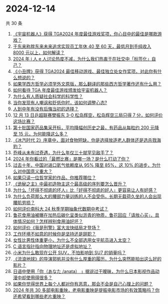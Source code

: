 # 2024-12-14

共 30 条

<!-- BEGIN ZHIHUVIDEO -->
<!-- 最后更新时间 Sat Dec 14 2024 00:09:40 GMT+0800 (China Standard Time) -->
1. [《宇宙机器人》获得 TGA2024 年度最佳游戏奖项，你心目中的最佳是哪款游戏？](https://www.zhihu.com/question/6745119970)
1. [于东来称胖东来未来追求实现员工年休 40 至 60 天，最低月到手纯收入 8000 元以上，如何解读？](https://www.zhihu.com/question/6761083813)
1. [2024 年 i 人 e 人讨论热度不减，为什么我们热衷于在社交中「标签化」自己？](https://www.zhihu.com/question/6683982566)
1. [《小丑牌》获得 TGA2024 最佳移动游戏、最佳独立处女作奖项，对此你有什么想说的？](https://www.zhihu.com/question/6743078035)
1. [如果学西方哲学必须学外文原版，那么翻译的那些西方哲学著作还有什么用？](https://www.zhihu.com/question/6556798976)
1. [如何看待 TGA 年度最佳游戏颁发给宇宙机器人？](https://www.zhihu.com/question/6746508204)
1. [为什么有人质疑社会科学的科学性？](https://www.zhihu.com/question/6422370880)
1. [当你发现有人嘲讽和贬低你时，该如何调整心态?](https://www.zhihu.com/question/2287512238)
1. [人到中年有没有后悔当初的选择？](https://www.zhihu.com/question/6189395839)
1. [12 月 13 日乒超联赛樊振东 3-0 松岛辉空，松岛辉空三局只得 7 分，如何评价这场比赛？](https://www.zhihu.com/question/6782732654)
1. [第十批国家药品集采开标，平均降幅创历史之最，有药品从每粒约 200 元降至 15 元，为何能降这么多？](https://www.zhihu.com/question/6726192471)
1. [《冰汽时代 2》序章中，面对食物短缺，你是选择放逐老人群体还是选杀戮海豹？](https://www.zhihu.com/question/667801608)
1. [乔峰从未有过奇遇，为什么年仅三十就罕见敌手了？](https://www.zhihu.com/question/508558557)
1. [2024 年你看过的「最燃比赛」是哪一场？是什么打动了你？](https://www.zhihu.com/question/6667106895)
1. [过去十年，中国对进口氦气依赖度从 95% 降至 85%​，这 10% 的进步，为什么对中国意义重大？](https://www.zhihu.com/question/6560964429)
1. [如果只读一位哲学家的作品，你推荐哪位？](https://www.zhihu.com/question/5874388208)
1. [《诡秘之主》中最初造物主这个最高级的序列要怎么晋升？](https://www.zhihu.com/question/592390150)
1. [为什么「坏得不彻底的坏人」比「好得不彻底的好人」更容易让人有好感？](https://www.zhihu.com/question/6651885123)
1. [为什么负荷那么大的腰部力量训练的人不会受伤，长期无载荷久坐的人会出现腰肌劳损？](https://www.zhihu.com/question/5191189151)
1. [如何评价南科大 24 秋季学期抽象代数期中考试？](https://www.zhihu.com/question/3038956293)
1. [鲁花食用油被曝在加热后碳化呈类似沥青的物质，鲁花回应「请放心买」，具体情况如何？怎样辨别食用油好坏？](https://www.zhihu.com/question/6685351670)
1. [如何评价《我是刑警》富大龙快结局才登场？](https://www.zhihu.com/question/6610901703)
1. [工作环境不如意的时候你是坚持还是辞职？](https://www.zhihu.com/question/6507680798)
1. [女性比男性体重更小，为什么不全部选用女宇航员进入太空？](https://www.zhihu.com/question/6412537957)
1. [C 语言指针指向物理地址还是虚拟地址？](https://www.zhihu.com/question/5753905040)
1. [小米为什么敢现在公开 SUV，不怕影响到 SU7 的销量吗？](https://www.zhihu.com/question/6702067987)
1. [《流浪地球》的导演郭帆并没有什么厚重的履历，为什么突然能拍出这么好的影片？](https://www.zhihu.com/question/581744313)
1. [日语中使用「你（あなた /anata） 」据说过于暧昧，为什么日本影视作品动漫中却使用得很多？](https://www.zhihu.com/question/6471102812)
1. [如果你觉得世界上每个人都对你有恶意，那会不会是自己心理上的问题？](https://www.zhihu.com/question/6313825816)
1. [2024 年共 30 多部电影重映，老电影重映是提振电影市场的有效策略吗？你还希望看到哪些老片重映？](https://www.zhihu.com/question/5957373685)
<!-- END ZHIHUVIDEO -->
